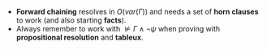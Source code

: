 - **Forward chaining** resolves in $O(var(\Gamma))$ and needs a set of **horn clauses** to work (and also starting **facts**).
- Always remember to work with $\nvDash \Gamma \wedge \neg \psi$  when proving with **propositional resolution** and **tableux**.  

